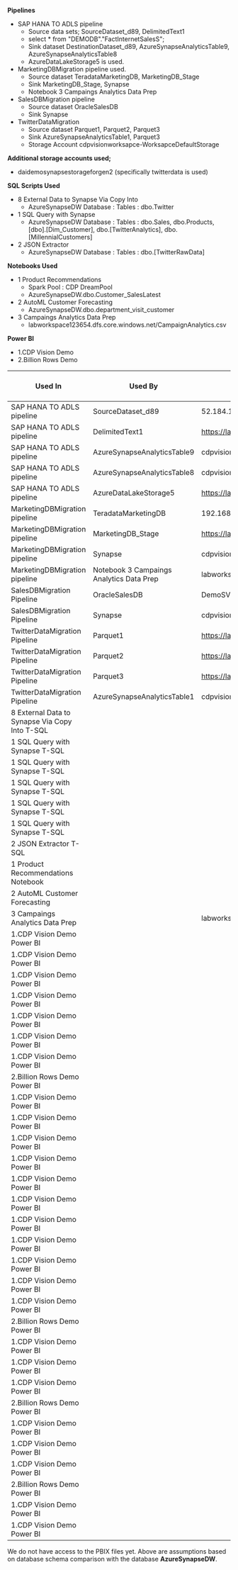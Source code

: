 **Pipelines**

* SAP HANA TO ADLS pipeline 
    * Source data sets; SourceDataset_d89, DelimitedText1
    * select * from "DEMODB"."FactInternetSalesS";
    * Sink dataset DestinationDataset_d89, AzureSynapseAnalyticsTable9, AzureSynapseAnalyticsTable8
    * AzureDataLakeStorage5 is used.
* MarketingDBMigration pipeline used.
    * 	Source dataset TeradataMarketingDB, MarketingDB_Stage
    * 	Sink MarketingDB_Stage, Synapse
    * 	Notebook 3 Campaings Analytics Data Prep
* SalesDBMigration pipeline 
    * 	Source dataset OracleSalesDB
    * 	Sink Synapse
* TwitterDataMigration
    * 	Source dataset Parquet1, Parquet2, Parquet3
    * 	Sink AzureSynapseAnalyticsTable1, Parquet3
    * 	Storage Account cdpvisionworksapce-WorksapceDefaultStorage

**Additional storage accounts used;**
* daidemosynapsestorageforgen2 (specifically twitterdata is used)

**SQL Scripts Used**
- 8 External Data to Synapse Via Copy Into
    - AzureSynapseDW Database : Tables : dbo.Twitter
- 1 SQL Query with Synapse
    - AzureSynapseDW Database : Tables : dbo.Sales, dbo.Products, [dbo].[Dim_Customer], dbo.[TwitterAnalytics], dbo.[MillennialCustomers]
- 2 JSON Extractor
    - AzureSynapseDW Database : Tables : dbo.[TwitterRawData] 

**Notebooks Used**
- 1 Product Recommendations
    - Spark Pool : CDP DreamPool
    - AzureSynapseDW.dbo.Customer_SalesLatest
- 2 AutoML Customer Forecasting
    - AzureSynapseDW.dbo.department_visit_customer
- 3 Campaings Analytics Data Prep
    - labworkspace123654.dfs.core.windows.net/CampaignAnalytics.csv

**Power BI**
- 1.CDP Vision Demo
- 2.Billion Rows Demo

| Used In                                  | Used By                                  | Server name                              | Database Name        | Database Table Name        | Power BI Collection Name |
|------------------------------------------|------------------------------------------|------------------------------------------|----------------------|----------------------------|--------------------------|
| SAP HANA TO ADLS pipeline                | SourceDataset_d89                        | 52.184.162.251:31015                     | N/A Connection Fails | FactInternetSalesS         |                          |
| SAP HANA TO ADLS pipeline                | DelimitedText1                           | https://labworkspace123654.dfs.core.windows.net |                      |                            |                          |
| SAP HANA TO ADLS pipeline                | AzureSynapseAnalyticsTable9              | cdpvisionworkspace.sql.azuresynapse.net  | azuresynapsedw       | AggregatedSales_SAPHANANew |                          |
| SAP HANA TO ADLS pipeline                | AzureSynapseAnalyticsTable8              | cdpvisionworkspace.sql.azuresynapse.net  | azuresynapsedw       | AggregatedSales_SAPHANANew |                          |
| SAP HANA TO ADLS pipeline                | AzureDataLakeStorage5                    | https://labworkspace123654.dfs.core.windows.net |                      |                            |                          |
| MarketingDBMigration pipeline            | TeradataMarketingDB                      | 192.168.222.160                          | N/A Connection Fails | FactOrders                 |                          |
| MarketingDBMigration pipeline            | MarketingDB_Stage                        | https://labworkspace123654.dfs.core.windows.net |                      |                            |                          |
| MarketingDBMigration pipeline            | Synapse                                  | cdpvisionworkspace.sql.azuresynapse.net  | azuresynapsedw       | OracleSalesData            |                          |
| MarketingDBMigration pipeline            | Notebook 3 Campaings Analytics Data Prep | labworkspace123654.dfs.core.windows.net/CampaignAnalytics.csv |                      |                            |                          |
| SalesDBMigration Pipeline                | OracleSalesDB                            | DemoSVR.soft.COM                         | N/A Connection Fails |                            |                          |
| SalesDBMigration Pipeline                | Synapse                                  | cdpvisionworkspace.sql.azuresynapse.net  | azuresynapsedw       | OracleSalesData            |                          |
| TwitterDataMigration Pipeline            | Parquet1                                 | https://labworkspace123654.dfs.core.windows.net |                      |                            |                          |
| TwitterDataMigration Pipeline            | Parquet2                                 | https://labworkspace123654.dfs.core.windows.net |                      |                            |                          |
| TwitterDataMigration Pipeline            | Parquet3                                 | https://labworkspace123654.dfs.core.windows.net |                      |                            |                          |
| TwitterDataMigration Pipeline            | AzureSynapseAnalyticsTable1              | cdpvisionworkspace.sql.azuresynapse.net  | azuresynapsedw       | TwitterAnalytics           |                          |
| 8 External Data to Synapse Via Copy Into T-SQL |                                          |                                          | AzureSynapseDW       | Twitter                    |                          |
| 1 SQL Query with Synapse T-SQL           |                                          |                                          | AzureSynapseDW       | dbo.Sales                  |                          |
| 1 SQL Query with Synapse T-SQL           |                                          |                                          | AzureSynapseDW       | dbo.Products               |                          |
| 1 SQL Query with Synapse T-SQL           |                                          |                                          | AzureSynapseDW       | [Dim_Customer]             |                          |
| 1 SQL Query with Synapse T-SQL           |                                          |                                          | AzureSynapseDW       | dbo.[TwitterAnalytics]     |                          |
| 1 SQL Query with Synapse T-SQL           |                                          |                                          | AzureSynapseDW       | dbo.[MillennialCustomers]  |                          |
| 2 JSON Extractor T-SQL                   |                                          |                                          | AzureSynapseDW       | TwitterRawData             |                          |
| 1 Product Recommendations Notebook       |                                          |                                          | AzureSynapseDW       | Customer_SalesLatest       |                          |
| 2 AutoML Customer Forecasting            |                                          |                                          | AzureSynapseDW       | department_visit_customer  |                          |
| 3 Campaings Analytics Data Prep          |                                          | labworkspace123654.dfs.core.windows.net/CampaignAnalytics.csv |                      |                            |                          |
| 1.CDP Vision Demo Power BI               |                                          |                                          | AzureSynapseDW       | BookConsumption            | =                        |
| 1.CDP Vision Demo Power BI               |                                          |                                          | AzureSynapseDW       | BookList                   | =                        |
| 1.CDP Vision Demo Power BI               |                                          |                                          | AzureSynapseDW       | Books                      | =                        |
| 1.CDP Vision Demo Power BI               |                                          |                                          | AzureSynapseDW       | BrandAwareness             | =                        |
| 1.CDP Vision Demo Power BI               |                                          |                                          | AzureSynapseDW       | Campaign_Analytics         | =                        |
| 1.CDP Vision Demo Power BI               |                                          |                                          | AzureSynapseDW       | CampaignNew4               | =                        |
| 1.CDP Vision Demo Power BI               |                                          |                                          | AzureSynapseDW       | Campaigns                  | =                        |
| 2.Billion Rows Demo Power BI             |                                          |                                          | AzureSynapseDW       | Category                   | =                        |
| 1.CDP Vision Demo Power BI               |                                          |                                          | AzureSynapseDW       | ConflictofInterest         | =                        |
| 1.CDP Vision Demo Power BI               |                                          |                                          | AzureSynapseDW       | Country                    | =                        |
| 1.CDP Vision Demo Power BI               |                                          |                                          | AzureSynapseDW       | CustomerVisitF             | =                        |
| 1.CDP Vision Demo Power BI               |                                          |                                          | AzureSynapseDW       | DimDate                    | =                        |
| 1.CDP Vision Demo Power BI               |                                          |                                          | AzureSynapseDW       | EmailAnalytics             | =                        |
| 1.CDP Vision Demo Power BI               |                                          |                                          | AzureSynapseDW       | FinalRevenue               | =                        |
| 1.CDP Vision Demo Power BI               |                                          |                                          | AzureSynapseDW       | FinanceSales               | =                        |
| 1.CDP Vision Demo Power BI               |                                          |                                          | AzureSynapseDW       | FPA                        | =                        |
| 1.CDP Vision Demo Power BI               |                                          |                                          | AzureSynapseDW       | LocationAnalytics          | =                        |
| 1.CDP Vision Demo Power BI               |                                          |                                          | AzureSynapseDW       | OperatingExpenses          | =                        |
| 1.CDP Vision Demo Power BI               |                                          |                                          | AzureSynapseDW       | Popularity                 | =                        |
| 2.Billion Rows Demo Power BI             |                                          |                                          | AzureSynapseDW       | ProdChamp                  | =                        |
| 1.CDP Vision Demo Power BI               |                                          |                                          | AzureSynapseDW       | ProductLink                | ProductLinks             |
| 1.CDP Vision Demo Power BI               |                                          |                                          | AzureSynapseDW       | ProductLink2               | ProductLink22            |
| 1.CDP Vision Demo Power BI               |                                          |                                          | AzureSynapseDW       | ProductRecommendations     | =                        |
| 2.Billion Rows Demo Power BI             |                                          |                                          | AzureSynapseDW       | Products                   | =                        |
| 1.CDP Vision Demo Power BI               |                                          |                                          | AzureSynapseDW       | Sales                      | =                        |
| 1.CDP Vision Demo Power BI               |                                          |                                          | AzureSynapseDW       | SalesMaster                | =                        |
| 1.CDP Vision Demo Power BI               |                                          |                                          | AzureSynapseDW       | SalesVsExpense             | =                        |
| 2.Billion Rows Demo Power BI             |                                          |                                          | AzureSynapseDW       | SaleTransactions           | wwi Sales                |
| 1.CDP Vision Demo Power BI               |                                          |                                          | AzureSynapseDW       | SiteSecurity               | =                        |
| 1.CDP Vision Demo Power BI               |                                          |                                          | AzureSynapseDW       | WebsiteSocialAnalytics     | =                        |


We do not have access to the PBIX files yet. Above are assumptions based on database schema comparison with the database **AzureSynapseDW**.


